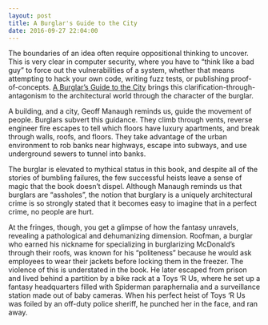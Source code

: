 ```yaml
---
layout: post
title: A Burglar's Guide to the City
date: 2016-09-27 22:04:00
---
```


The boundaries of an idea often require oppositional thinking to uncover. This is very clear in computer security, where you have to “think like a bad guy” to force out the vulnerabilities of a system, whether that means attempting to hack your own code, writing fuzz tests, or publishing proof-of-concepts. [A Burglar’s Guide to the City](https://www.amazon.com/Burglars-Guide-City-Geoff-Manaugh/dp/0374117268) brings this clarification-through-antagonism to the architectural world through the character of the burglar.

A building, and a city, Geoff Manaugh reminds us, guide the movement of people. Burglars subvert this guidance. They climb through vents, reverse engineer fire escapes to tell which floors have luxury apartments, and break through walls, roofs, and floors. They take advantage of the urban environment to rob banks near highways, escape into subways, and use underground sewers to tunnel into banks.

The burglar is elevated to mythical status in this book, and despite all of the stories of bumbling failures, the few successful heists leave a sense of magic that the book doesn’t dispel. Although Manaugh reminds us that burglars are “assholes”, the notion that burglary is a uniquely architectural crime is so strongly stated that it becomes easy to imagine that in a perfect crime, no people are hurt.

At the fringes, though, you get a glimpse of how the fantasy unravels, revealing a pathological and dehumanizing dimension. Roofman, a burglar who earned his nickname for specializing in burglarizing McDonald’s through their roofs, was known for his “politeness” because he would ask employees to wear their jackets before locking them in the freezer. The violence of this is understated in the book. He later escaped from prison and lived behind a partition by a bike rack at a Toys ‘R Us, where
he set up a fantasy headquarters filled with Spiderman paraphernalia and a surveillance station made out of baby cameras. When his perfect heist of Toys ‘R Us was foiled by an off-duty police sheriff, he punched her in the face, and ran away.

